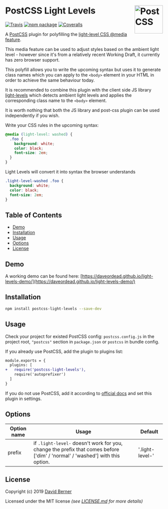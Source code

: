 # PostCSS Light Levels [<img src="https://postcss.github.io/postcss/logo.svg" alt="PostCSS" width="90" height="90" align="right">][postcss]

[![Travis][build-badge]][build] [![npm package][npm-badge]][npm] [![Coveralls][coveralls-badge]][coveralls]

A [PostCSS] plugin for polyfilling the [light-level CSS @media feature].

This media feature can be used to adjust styles based on the ambient light level - however since it's from a relatively recent Working Draft, it currently has zero browser support.

This polyfill allows you to write the upcoming syntax but uses it to generate class names which you can apply to the `<body>` element in your HTML in order to achieve the same behaviour today.

It is recommended to combine this plugin with the client side JS library [light-levels] which detects ambient light levels and applies the corresponding class name to the `<body>` element.

It is worth nothing that both the JS library and post-css plugin can be used independently if you wish.

[light-levels]: https://github.com/DaveOrDead/light-levels
[postcss]: https://github.com/postcss/postcss
[light-level css @media feature]: https://developer.mozilla.org/en-US/docs/Web/CSS/@media/light-level
[build-badge]: https://travis-ci.com/DaveOrDead/postcss-light-levels.svg?branch=master
[build]: https://travis-ci.com/DaveOrDead/postcss-light-levels
[npm-badge]: https://raster.shields.io/npm/v/postcss-light-levels.png
[npm]: https://www.npmjs.com/package/postcss-light-levels
[coveralls-badge]: https://coveralls.io/repos/github/DaveOrDead/postcss-light-levels/badge.svg?branch=master
[coveralls]: https://coveralls.io/github/DaveOrDead/postcss-light-levels?branch=master

Write your CSS rules in the upcoming syntax:
```css
@media (light-level: washed) {
  .foo {
    background: white;
    color: black;
    font-size: 2em;
  }
}
```

Light Levels will convert it into syntax the browser understands
```css
.light-level-washed .foo {
  background: white;
  color: black;
  font-size: 2em;
}
```

## Table of Contents

- [Demo](#Demo)
- [Installation](#installation)
- [Usage](#usage)
- [Options](#options)
- [License](#license)

## Demo

A working demo can be found here: [https://daveordead.github.io/light-levels-demo/](https://daveordead.github.io/light-levels-demo/)

## Installation

```sh
npm install postcss-light-levels --save-dev
```

## Usage

Check your project for existed PostCSS config: `postcss.config.js` in the project root, `"postcss"` section in `package.json` or `postcss` in bundle config.

If you already use PostCSS, add the plugin to plugins list:

```diff
module.exports = {
  plugins: [
+   require('postcss-light-levels'),
    require('autoprefixer')
  ]
}
```

If you do not use PostCSS, add it according to [official docs] and set this plugin in settings.

[official docs]: https://github.com/postcss/postcss#usage

## Options

| Option name | Usage | Default |
| ----------- | ----- | ------- |
| prefix | if `.light-level-` doesn't work for you, change the prefix that comes before ['dim' / 'normal' / 'washed'] with this option.  | '.light-level-' |


## License

Copyright (c) 2019 [David Berner](http://davidberner.co.uk)

Licensed under the MIT license _(see [LICENSE.md](https://github.com/daveordead/postcss-light-levels/blob/master/LICENSE) for more details)_


